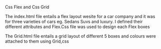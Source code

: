 Css Flex and Css Grid

The index.html file entails a flex layout wesite for a car company and it was for three varieties of cars eg. Sedans
Suvs and luxury. I defined their different attributes and Flex.Css file was used to design each Flex boxes

The Grid.html file entails a grid layout of different 5 boxes and colours were attached to them using Grid,css